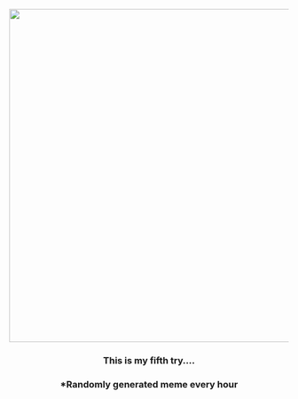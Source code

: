 <p align="center">
        <img src="https://i.redd.it/8byinbwubq491.jpg" width="600" height="600">
        </p>
        <h3 align="center">This is my fifth try....</h3>
        <h3 align="center">*Randomly generated meme every hour</h3>
    